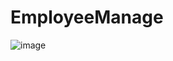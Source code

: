 # EmployeeManage
![image](https://user-images.githubusercontent.com/110714789/196491170-6818daa2-d9b6-4dae-a523-ba5c7ca2f2f0.png)
